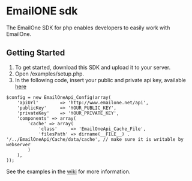 # EmailONE sdk

The EmailOne SDK for php enables developers to easily work with EmailOne.

## Getting Started

1. To get started, download this SDK and upload it to your server.
2. Open /examples/setup.php.
3. In the following code, insert your public and private api key, available [here](http://www.emailone.net/customers/api-keys/index)

```
$config = new EmailOneApi_Config(array(
    'apiUrl'        => 'http://www.emailone.net/api',
    'publicKey'     => 'YOUR_PUBLIC_KEY',
    'privateKey'    => 'YOUR_PRIVATE_KEY',
    'components' => array(
        'cache' => array(
            'class'     => 'EmailOneApi_Cache_File',
            'filesPath' => dirname(__FILE__) . '/../EmailOneApi/Cache/data/cache', // make sure it is writable by webserver
        )
    ),
));
```
See the examples in the [wiki](https://github.com/smallfri/EmailOne-SDK/wiki) for more information.

